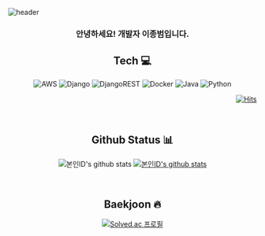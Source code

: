 ![header](https://capsule-render.vercel.app/api?type=waving&color=6FC7E1&height=200&section=header&text=JongbeomLee623%&fontSize=60)

<!--
**JongbeomLee623/JongbeomLee623** is a ✨ _special_ ✨ repository because its `README.md` (this file) appears on your GitHub profile.

Here are some ideas to get you started:

- 🔭 I’m currently working on ...
- 🌱 I’m currently learning ...
- 👯 I’m looking to collaborate on ...
- 🤔 I’m looking for help with ...
- 💬 Ask me about ...
- 📫 How to reach me: ...
- 😄 Pronouns: ...
- ⚡ Fun fact: ...
-->
<div align=center>
  
<h3>안녕하세요! 개발자 이종범입니다.</h3>

## Tech 💻
![AWS](https://img.shields.io/badge/AWS-%23FF9900.svg?style=for-the-badge&logo=amazon-aws&logoColor=white) ![Django](https://img.shields.io/badge/django-%23092E20.svg?style=for-the-badge&logo=django&logoColor=white) ![DjangoREST](https://img.shields.io/badge/DJANGO-REST-ff1709?style=for-the-badge&logo=django&logoColor=white&color=ff1709&labelColor=gray) ![Docker](https://img.shields.io/badge/docker-%230db7ed.svg?style=for-the-badge&logo=docker&logoColor=white) ![Java](https://img.shields.io/badge/java-%23ED8B00.svg?style=for-the-badge&logo=openjdk&logoColor=white) ![Python](https://img.shields.io/badge/python-3670A0?style=for-the-badge&logo=python&logoColor=ffdd54)

<div align="right">
  
[![Hits](https://hits.seeyoufarm.com/api/count/incr/badge.svg?url=https%3A%2F%2Fgithub.com%2FJongbeomLee623%2Fhit-counter&count_bg=%2379C83D&title_bg=%23555555&icon=&icon_color=%23E7E7E7&title=hits&edge_flat=false)](https://hits.seeyoufarm.com)

</div>
<br>


## Github Status 📊
![본인ID's github stats](https://github-readme-stats.vercel.app/api?username=JongbeomLee623&show_icons=true&theme=tokyonight)
[![본인ID's github stats](https://github-readme-stats.vercel.app/api/top-langs/?username=JongbeomLee623&show_icons=true&hide_border=true&title_color=004386&icon_color=004386&layout=compact&theme=tokyonight)](https://github.com/JongbeomLee623)

<br>

## Baekjoon 🔥
[![Solved.ac
프로필](http://mazassumnida.wtf/api/v2/generate_badge?boj=jambon23)](https://solved.ac/jambon23)

</div>

